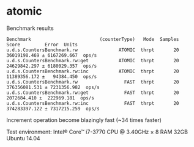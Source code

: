 atomic
======

Benchmark results

```
Benchmark                         (counterType)   Mode  Samples          Score         Error  Units
u.d.s.CountersBenchmark.rw               ATOMIC  thrpt       20   36019198.469 ± 6167269.667  ops/s
u.d.s.CountersBenchmark.rw:get           ATOMIC  thrpt       20   24629842.297 ± 6180029.357  ops/s
u.d.s.CountersBenchmark.rw:inc           ATOMIC  thrpt       20   11389356.172 ±   94384.450  ops/s
u.d.s.CountersBenchmark.rw                 FAST  thrpt       20  376356081.531 ± 7231356.982  ops/s
u.d.s.CountersBenchmark.rw:get             FAST  thrpt       20    2072684.410 ±  222969.181  ops/s
u.d.s.CountersBenchmark.rw:inc             FAST  thrpt       20  374283397.122 ± 7317215.259  ops/s
```

Increment operation become blazingly fast (~34 times faster)

Test environment:
    Intel® Core™ i7-3770 CPU @ 3.40GHz × 8
    RAM 32GB
    Ubuntu 14.04
